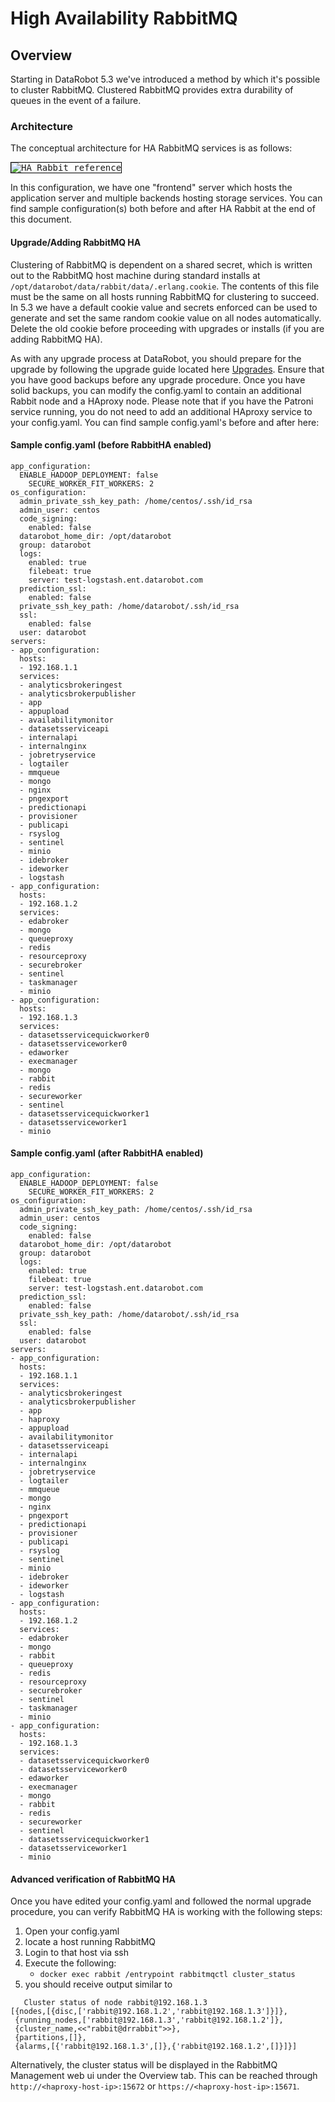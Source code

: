 # High Availability RabbitMQ

## Overview

Starting in DataRobot 5.3 we've introduced a method by which it's possible to cluster RabbitMQ. Clustered RabbitMQ provides extra durability of queues in the event of a failure.

### Architecture

The conceptual architecture for HA RabbitMQ services is as follows:

<kbd><img src="./images/HA-Rabbit.png" alt="HA Rabbit reference" style="border: 1px solid black;"/></kbd>

In this configuration, we have one "frontend" server which hosts the application server and multiple backends hosting storage services.
You can find sample configuration(s) both before and after HA Rabbit at the end of this document.

#### Upgrade/Adding RabbitMQ HA

Clustering of RabbitMQ is dependent on a shared secret, which is written out to the RabbitMQ host machine during standard installs at `/opt/datarobot/data/rabbit/data/.erlang.cookie`. The contents of this file must be the same on all hosts running RabbitMQ for clustering to succeed. In 5.3 we have a default cookie value and secrets enforced can be used to generate and set the same random cookie value on all nodes automatically. Delete the old cookie before proceeding with upgrades or installs (if you are adding RabbitMQ HA).

As with any upgrade process at DataRobot, you should prepare for the upgrade by following the upgrade guide located here [Upgrades](../upgrades.md).
Ensure that you have good backups before any upgrade procedure. Once you have  solid  backups, you can modify the config.yaml to contain an additional
Rabbit node and a  HAproxy node. Please note that if you have the Patroni service running, you do not need to add an additional HAproxy service to your config.yaml.
You can find sample config.yaml's before and after here:

#### Sample config.yaml (before RabbitHA enabled)
```
app_configuration:
  ENABLE_HADOOP_DEPLOYMENT: false
    SECURE_WORKER_FIT_WORKERS: 2
os_configuration:
  admin_private_ssh_key_path: /home/centos/.ssh/id_rsa
  admin_user: centos
  code_signing:
    enabled: false
  datarobot_home_dir: /opt/datarobot
  group: datarobot
  logs:
    enabled: true
    filebeat: true
    server: test-logstash.ent.datarobot.com
  prediction_ssl:
    enabled: false
  private_ssh_key_path: /home/datarobot/.ssh/id_rsa
  ssl:
    enabled: false
  user: datarobot
servers:
- app_configuration:
  hosts:
  - 192.168.1.1
  services:
  - analyticsbrokeringest
  - analyticsbrokerpublisher
  - app
  - appupload
  - availabilitymonitor
  - datasetsserviceapi
  - internalapi
  - internalnginx
  - jobretryservice
  - logtailer
  - mmqueue
  - mongo
  - nginx
  - pngexport
  - predictionapi
  - provisioner
  - publicapi
  - rsyslog
  - sentinel
  - minio
  - idebroker
  - ideworker
  - logstash
- app_configuration:
  hosts:
  - 192.168.1.2
  services:
  - edabroker
  - mongo
  - queueproxy
  - redis
  - resourceproxy
  - securebroker
  - sentinel
  - taskmanager
  - minio
- app_configuration:
  hosts:
  - 192.168.1.3
  services:
  - datasetsservicequickworker0
  - datasetsserviceworker0
  - edaworker
  - execmanager
  - mongo
  - rabbit
  - redis
  - secureworker
  - sentinel
  - datasetsservicequickworker1
  - datasetsserviceworker1
  - minio
```
#### Sample config.yaml (after RabbitHA enabled)
```
app_configuration:
  ENABLE_HADOOP_DEPLOYMENT: false
    SECURE_WORKER_FIT_WORKERS: 2
os_configuration:
  admin_private_ssh_key_path: /home/centos/.ssh/id_rsa
  admin_user: centos
  code_signing:
    enabled: false
  datarobot_home_dir: /opt/datarobot
  group: datarobot
  logs:
    enabled: true
    filebeat: true
    server: test-logstash.ent.datarobot.com
  prediction_ssl:
    enabled: false
  private_ssh_key_path: /home/datarobot/.ssh/id_rsa
  ssl:
    enabled: false
  user: datarobot
servers:
- app_configuration:
  hosts:
  - 192.168.1.1
  services:
  - analyticsbrokeringest
  - analyticsbrokerpublisher
  - app
  - haproxy
  - appupload
  - availabilitymonitor
  - datasetsserviceapi
  - internalapi
  - internalnginx
  - jobretryservice
  - logtailer
  - mmqueue
  - mongo
  - nginx
  - pngexport
  - predictionapi
  - provisioner
  - publicapi
  - rsyslog
  - sentinel
  - minio
  - idebroker
  - ideworker
  - logstash
- app_configuration:
  hosts:
  - 192.168.1.2
  services:
  - edabroker
  - mongo
  - rabbit
  - queueproxy
  - redis
  - resourceproxy
  - securebroker
  - sentinel
  - taskmanager
  - minio
- app_configuration:
  hosts:
  - 192.168.1.3
  services:
  - datasetsservicequickworker0
  - datasetsserviceworker0
  - edaworker
  - execmanager
  - mongo
  - rabbit
  - redis
  - secureworker
  - sentinel
  - datasetsservicequickworker1
  - datasetsserviceworker1
  - minio
```

#### Advanced verification of RabbitMQ HA

Once you have edited your config.yaml and followed the normal upgrade procedure, you can verify RabbitMQ HA is working with the following steps:

1. Open your config.yaml
2. locate a host running RabbitMQ
3. Login to that host via ssh
4. Execute the following:
   * `docker exec rabbit /entrypoint rabbitmqctl cluster_status`
5. you should receive output similar to
```
   Cluster status of node rabbit@192.168.1.3
[{nodes,[{disc,['rabbit@192.168.1.2','rabbit@192.168.1.3']}]},
 {running_nodes,['rabbit@192.168.1.3','rabbit@192.168.1.2']},
 {cluster_name,<<"rabbit@drrabbit">>},
 {partitions,[]},
 {alarms,[{'rabbit@192.168.1.3',[]},{'rabbit@192.168.1.2',[]}]}]
 ```
Alternatively, the cluster status will be displayed in the RabbitMQ Management web ui under the Overview tab. This can be reached through `http://<haproxy-host-ip>:15672` or `https://<haproxy-host-ip>:15671`.
